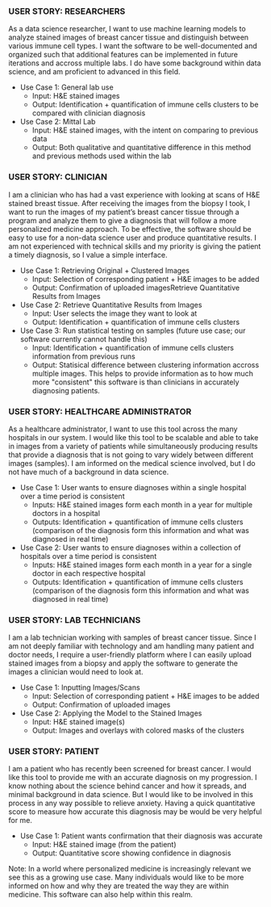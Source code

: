### USER STORY: RESEARCHERS

As a data science researcher, I want to use machine learning models to analyze stained images of breast cancer tissue and distinguish between various immune cell types. I want the software to be well-documented and organized such that additional features can be implemented in future iterations and accross multiple labs. I do have some background within data science, and am proficient to advanced in this field.
  - Use Case 1: General lab use
      - Input: H&E stained images
      - Output: Identification + quantification of immune cells clusters to be compared with clinician diagnosis
  - Use Case 2: Mittal Lab
      - Input: H&E stained images, with the intent on comparing to previous data
      - Output: Both qualitative and quantitative difference in this method and previous methods used within the lab



### USER STORY: CLINICIAN

I am a clinician who has had a vast experience with looking at scans of H&E stained breast tissue. After receiving the images from the biopsy I took, I want to run the images of my patient’s breast cancer tissue through a program and analyze them to give a diagnosis that will follow a more personalized medicine approach. To be effective, the software should be easy to use for a non-data science user and produce quantitative results. I am not experienced with technical skills and my priority is giving the patient a timely diagnosis, so I value a simple interface.
  - Use Case 1: Retrieving Original + Clustered Images 
      - Input: Selection of corresponding patient + H&E images to be added
      - Output: Confirmation of uploaded imagesRetrieve Quantitative Results from Images
  - Use Case 2: Retrieve Quantitative Results from Images
      - Input: User selects the image they want to look at
      - Output: Identification + quantification of immune cells clusters
  - Use Case 3: Run statistical testing on samples (future use case; our software currently cannot handle this)
      - Input: Identification + quantification of immune cells clusters information from previous runs
      - Output: Statisical difference between clustering information accross multiple images. This helps to provide information as to how much more "consistent" this software is than clinicians in accurately diagnosing patients.



### USER STORY: HEALTHCARE ADMINISTRATOR
As a healthcare administrator, I want to use this tool across the many hospitals in our system. I would like this tool to be scalable and able to take in images from a variety of patients while simultaneously producing results that provide a diagnosis that is not going to vary widely between different images (samples). I am informed on the medical science involved, but I do not have much of a background in data science. 
  - Use Case 1: User wants to ensure diagnoses within a single hospital over a time period is consistent
      - Inputs: H&E stained images form each month in a year for multiple doctors in a hospital
      - Outputs: Identification + quantification of immune cells clusters (comparison of the diagnosis form this information and what was diagnosed in real time)
  - Use Case 2: User wants to ensure diagnoses within a collection of hospitals over a time period is consistent
      - Inputs: H&E stained images form each month in a year for a single doctor in each respective hospital
      - Outputs: Identification + quantification of immune cells clusters (comparison of the diagnosis form this information and what was diagnosed in real time)



### USER STORY: LAB TECHNICIANS 
I am a lab technician working with samples of breast cancer tissue. Since I am not deeply familiar with technology and am handling many patient and doctor needs, I require a user-friendly platform where I can easily upload stained images from a biopsy and apply the software to generate the images a clinician would need to look at.
  - Use Case 1: Inputting Images/Scans
      - Input: Selection of corresponding patient + H&E images to be added
      - Output: Confirmation of uploaded images
  - Use Case 2: Applying the Model to the Stained Images
      - Input: H&E stained image(s)
      - Output: Images and overlays with colored masks of the clusters



  ### USER STORY: PATIENT

  I am a patient who has recently been screened for breast cancer. I would like this tool to provide me with an accurate diagnosis on my progression. I know nothing about the science behind cancer and how it spreads, and minimal background in data science. But I would like to be involved in this process in any way possible to relieve anxiety. Having a quick quantitative score to measure how accurate this diagnosis may be would be very helpful for me.
  - Use Case 1: Patient wants confirmation that their diagnosis was accurate
      - Input: H&E stained image (from the patient)
      - Output: Quantitative score showing confidence in diagnosis

Note: In a world where  personalized medicine is increasingly relevant we see this as a growing use case. Many individuals would like to be more informed on how and why they are treated the way they are within medicine. This software can also help within this realm.

